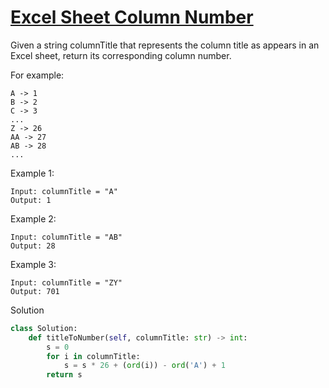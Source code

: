 # [Excel Sheet Column Number](https://leetcode.com/problems/excel-sheet-column-number/)

Given a string columnTitle that represents the column title as appears in an Excel sheet, return its corresponding 
column number.

For example:
```
A -> 1
B -> 2
C -> 3
...
Z -> 26
AA -> 27
AB -> 28 
...
```
Example 1:
```
Input: columnTitle = "A"
Output: 1
```
Example 2:
```
Input: columnTitle = "AB"
Output: 28
```
Example 3:
```
Input: columnTitle = "ZY"
Output: 701
```
Solution
```python
class Solution:
    def titleToNumber(self, columnTitle: str) -> int:
        s = 0
        for i in columnTitle:
            s = s * 26 + (ord(i)) - ord('A') + 1
        return s
```